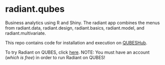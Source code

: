 # radiant.qubes

Business analytics using R and Shiny. The radiant app combines the menus from radiant.data, radiant.design, radiant.basics, radiant.model, and radiant.multivariate.

This repo contains code for installation and execution on [QUBESHub](https://qubeshub.org).

To try Radiant on QUBES, click [here](https://qubeshub.org/tools/radiant/invoke).  NOTE:  You must have an account (*which is free*) in order to run Radiant on QUBES!
